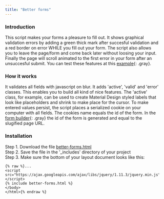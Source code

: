 ```yaml
---
title: "Better forms"
---
```


### Introduction

This script makes your forms a pleasure to fill out. It shows graphical validation errors by adding a green thick mark after succesful validation and a red border on error WHILE you fill out your form. The script also allows you to leave the page/form and come back later without loosing your input. Finally the page will scroll animated to the first error in your form after an unsuccesful submit. You can test these features at this [example](/contact){: .gray}.

### How it works

It validates all fields with javascript on blur. It adds 'active', 'valid' and 'error' classes. This enables you to build all kind of nice features. The 'active' class, for example, can be used to create Material Design styled labels that look like placeholders and shrink to make place for the cursor. To make entered values persist, the script places a serialized cookie on your computer with all fields. The cookies name equals the id of the form. In the [form builder](/without-plugin/form-builder/){: .gray} the id of the form is generated and equal to the slugified page URL.

### Installation

Step 1. Download the file [better-forms.html](https://raw.githubusercontent.com/jhvanderschee/jekyllcodex/gh-pages/_includes/better-forms.html)
<br />Step 2. Save the file in the '_includes' directory of your project
<br />Step 3. Make sure the bottom of your layout document looks like this:

```
{% raw %}...
<script src="https://ajax.googleapis.com/ajax/libs/jquery/1.11.3/jquery.min.js"></script>
{% include better-forms.html %}
</body>
</html>{% endraw %}
```